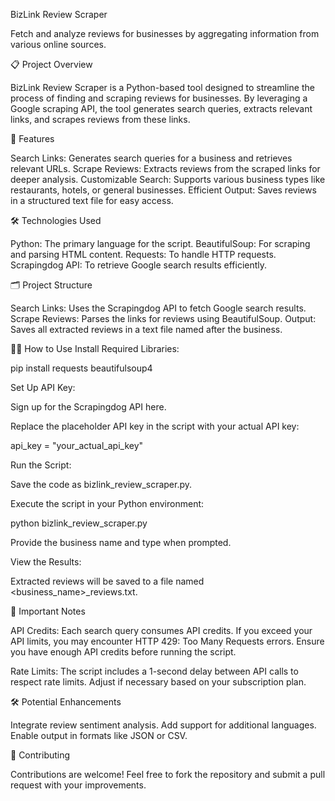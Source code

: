 BizLink Review Scraper

Fetch and analyze reviews for businesses by aggregating information from various online sources.

📋 Project Overview

BizLink Review Scraper is a Python-based tool designed to streamline the process of finding and scraping reviews for businesses. By leveraging a Google scraping API, the tool generates search queries, extracts relevant links, and scrapes reviews from these links.


🚀 Features

Search Links: Generates search queries for a business and retrieves relevant URLs.
Scrape Reviews: Extracts reviews from the scraped links for deeper analysis.
Customizable Search: Supports various business types like restaurants, hotels, or general businesses.
Efficient Output: Saves reviews in a structured text file for easy access.


🛠️ Technologies Used

Python: The primary language for the script.
BeautifulSoup: For scraping and parsing HTML content.
Requests: To handle HTTP requests.
Scrapingdog API: To retrieve Google search results efficiently.


🗂️ Project Structure

Search Links: Uses the Scrapingdog API to fetch Google search results.
Scrape Reviews: Parses the links for reviews using BeautifulSoup.
Output: Saves all extracted reviews in a text file named after the business.


🧑‍💻 How to Use
Install Required Libraries:

pip install requests beautifulsoup4

Set Up API Key:

Sign up for the Scrapingdog API here.

Replace the placeholder API key in the script with your actual API key:

api_key = "your_actual_api_key"

Run the Script:

Save the code as bizlink_review_scraper.py.

Execute the script in your Python environment:

python bizlink_review_scraper.py

Provide the business name and type when prompted.

View the Results:

Extracted reviews will be saved to a file named <business_name>_reviews.txt.


📌 Important Notes

API Credits: Each search query consumes API credits. If you exceed your API limits, you may encounter HTTP 429: Too Many Requests errors. Ensure you have enough API credits before running the script.

Rate Limits: The script includes a 1-second delay between API calls to respect rate limits. Adjust if necessary based on your subscription plan.


🛠️ Potential Enhancements

Integrate review sentiment analysis.
Add support for additional languages.
Enable output in formats like JSON or CSV.


🤝 Contributing

Contributions are welcome! Feel free to fork the repository and submit a pull request with your improvements.
